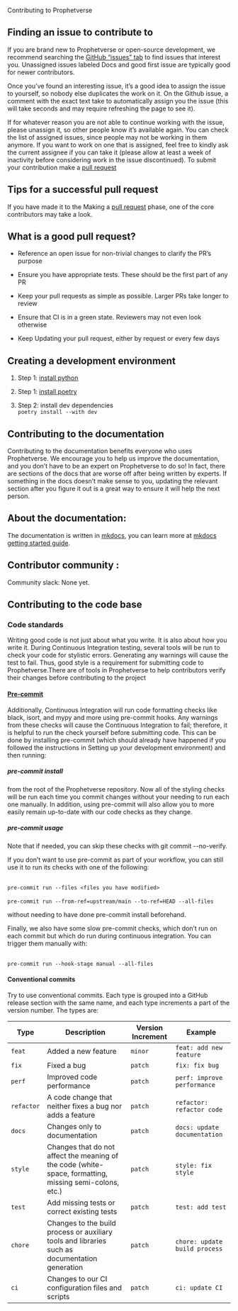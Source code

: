 Contributing to Prophetverse

## Finding an issue to contribute to
If you are brand new to Prophetverse or open-source development, we recommend searching the [GitHub “issues” tab](https://github.com/felipeangelimvieira/prophetverse/issues) to find issues that interest you. Unassigned issues labeled Docs and good first issue are typically good for newer contributors.

Once you’ve found an interesting issue, it’s a good idea to assign the issue to yourself, so nobody else duplicates the work on it. On the Github issue, a comment with the exact text take to automatically assign you the issue (this will take seconds and may require refreshing the page to see it).

If for whatever reason you are not able to continue working with the issue, please unassign it, so other people know it’s available again. You can check the list of assigned issues, since people may not be working in them anymore. If you want to work on one that is assigned, feel free to kindly ask the current assignee if you can take it (please allow at least a week of inactivity before considering work in the issue discontinued). To submit your contribution make a [pull request](https://docs.github.com/en/pull-requests/collaborating-with-pull-requests/proposing-changes-to-your-work-with-pull-requests/creating-a-pull-request)

## Tips for a successful pull request

If you have made it to the Making a [pull request](https://docs.github.com/en/pull-requests/collaborating-with-pull-requests/proposing-changes-to-your-work-with-pull-requests/creating-a-pull-request) phase, one of the core contributors may take a look. 

## What is a good pull request?

- Reference an open issue for non-trivial changes to clarify the PR’s purpose

- Ensure you have appropriate tests. These should be the first part of any PR

- Keep your pull requests as simple as possible. Larger PRs take longer to review

- Ensure that CI is in a green state. Reviewers may not even look otherwise

- Keep Updating your pull request, either by request or every few days

## Creating a development environment
1. Step 1: [install python](https://wiki.python.org/moin/BeginnersGuide)

2. Step 1: [install poetry](https://python-poetry.org/docs/)
3. Step 2: install dev dependencies
    <br> ``` poetry install --with dev ``` </br>


## Contributing to the documentation
Contributing to the documentation benefits everyone who uses Prophetverse. We encourage you to help us improve the documentation, and you don’t have to be an expert on Prophetverse to do so! In fact, there are sections of the docs that are worse off after being written by experts. If something in the docs doesn’t make sense to you, updating the relevant section after you figure it out is a great way to ensure it will help the next person.

## About the documentation:
The documentation is written in [mkdocs](https://www.mkdocs.org/), you can learn more at [mkdocs getting started guide](https://www.mkdocs.org/getting-started/). 
    
## Contributor community :
Community slack: None yet. 

## Contributing to the code base
### Code standards
Writing good code is not just about what you write. It is also about how you write it. During Continuous Integration testing, several tools will be run to check your code for stylistic errors. Generating any warnings will cause the test to fail. Thus, good style is a requirement for submitting code to Prophetverse.There are of tools in Prophetverse to help contributors verify their changes before contributing to the project

#### [Pre-commit](https://pre-commit.com/)

Additionally, Continuous Integration will run code formatting checks like black, isort, and mypy and more using pre-commit hooks. Any warnings from these checks will cause the Continuous Integration to fail; therefore, it is helpful to run the check yourself before submitting code. This can be done by installing pre-commit (which should already have happened if you followed the instructions in Setting up your development environment) and then running:

##### pre-commit install

from the root of the Prophetverse repository. Now all of the styling checks will be run each time you commit changes without your needing to run each one manually. In addition, using pre-commit will also allow you to more easily remain up-to-date with our code checks as they change.

##### pre-commit usage

Note that if needed, you can skip these checks with git commit --no-verify.

If you don’t want to use pre-commit as part of your workflow, you can still use it to run its checks with one of the following:

<br> ``` pre-commit run --files <files you have modified> ``` </br> 
<br> ``` pre-commit run --from-ref=upstream/main --to-ref=HEAD --all-files ``` </br> 

without needing to have done pre-commit install beforehand.

Finally, we also have some slow pre-commit checks, which don’t run on each commit but which do run during continuous integration. You can trigger them manually with:

<br> ``` pre-commit run --hook-stage manual --all-files ``` </br>

#### Conventional commits

Try to use conventional commits. Each type is grouped into a GitHub release section with the same name, and each type increments a part of the version number. The types are:

| Type       | Description                                                                                                     | Version Increment | Example                                   |
| ---------- | --------------------------------------------------------------------------------------------------------------- | ----------------- | ----------------------------------------- |
| `feat`     | Added a new feature                                                                                             | `minor`           | `feat: add new feature`                   |
| `fix`      | Fixed a bug                                                                                                     | `patch`           | `fix: fix bug`                            |
| `perf`     | Improved code performance                                                                                       | `patch`           | `perf: improve performance`               |
| `refactor` | A code change that neither fixes a bug nor adds a feature                                                       | `patch`           | `refactor: refactor code`                 |
| `docs`     | Changes only to documentation                                                                                   | `patch`           | `docs: update documentation`              |
| `style`    | Changes that do not affect the meaning of the code (white-space, formatting, missing semi-colons, etc.)         | `patch`           | `style: fix style`                        |
| `test`     | Add missing tests or correct existing tests                                                                     | `patch`           | `test: add test`                          |
| `chore`    | Changes to the build process or auxiliary tools and libraries such as documentation generation                  | `patch`           | `chore: update build process`             |
| `ci`       | Changes to our CI configuration files and scripts                                                               | `patch`           | `ci: update CI`                           |